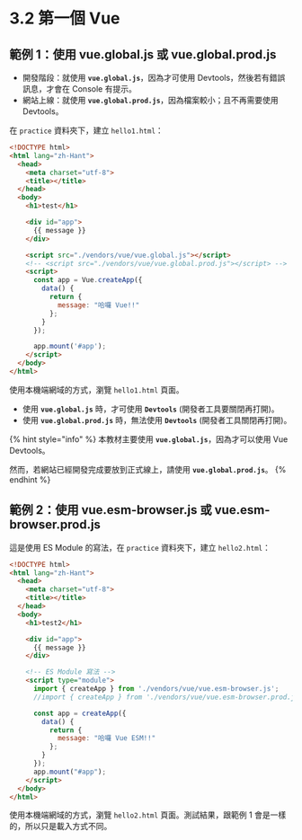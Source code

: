 # 3.2 第一個 Vue

## 範例 1：使用 vue.global.js 或 vue.global.prod.js

* 開發階段：就使用 **`vue.global.js`**，因為才可使用 Devtools，然後若有錯誤訊息，才會在 Console 有提示。
* 網站上線：就使用 **`vue.global.prod.js`**，因為檔案較小；且不再需要使用 Devtools。



在 `practice` 資料夾下，建立 `hello1.html`：

```html
<!DOCTYPE html>
<html lang="zh-Hant">
  <head>
    <meta charset="utf-8">
    <title></title>
  </head>
  <body>
    <h1>test</h1>

    <div id="app">
      {{ message }}
    </div>

    <script src="./vendors/vue/vue.global.js"></script>
    <!-- <script src="./vendors/vue/vue.global.prod.js"></script> -->
    <script>
      const app = Vue.createApp({
        data() {
          return {
            message: "哈囉 Vue!!"
          };
        }
      });

      app.mount('#app');
    </script>
  </body>
</html>
```

使用本機端網域的方式，瀏覽 `hello1.html` 頁面。

* 使用 **`vue.global.js`** 時，才可使用 **`Devtools`** (開發者工具要關閉再打開)。
* 使用 **`vue.global.prod.js`** 時，無法使用 **`Devtools`** (開發者工具關閉再打開)。



{% hint style="info" %}
本教材主要使用 **`vue.global.js`**，因為才可以使用 Vue Devtools。

然而，若網站已經開發完成要放到正式線上，請使用 **`vue.global.prod.js`**。
{% endhint %}



## 範例 2：使用 vue.esm-browser.js 或 vue.esm-browser.prod.js



這是使用 ES Module 的寫法，在 `practice` 資料夾下，建立 `hello2.html`：

```html
<!DOCTYPE html>
<html lang="zh-Hant">
  <head>
    <meta charset="utf-8">
    <title></title>
  </head>
  <body>
    <h1>test2</h1>

    <div id="app">
      {{ message }}
    </div>

    <!-- ES Module 寫法 -->
    <script type="module">
      import { createApp } from './vendors/vue/vue.esm-browser.js';
      //import { createApp } from './vendors/vue/vue.esm-browser.prod.js';

      const app = createApp({
        data() {
          return {
            message: "哈囉 Vue ESM!!"
          };
        }
      });
      app.mount("#app");
    </script>
  </body>
</html>

```

使用本機端網域的方式，瀏覽 `hello2.html` 頁面。測試結果，跟範例 1 會是一樣的，所以只是載入方式不同。

